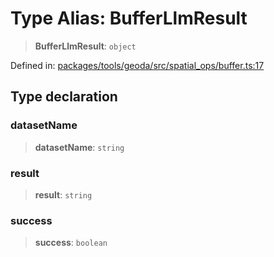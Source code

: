 # Type Alias: BufferLlmResult

> **BufferLlmResult**: `object`

Defined in: [packages/tools/geoda/src/spatial\_ops/buffer.ts:17](https://github.com/geodaopenjs/openassistant/blob/0a6a7e7306d75a25dc968b3117f04cb7bd613bec/packages/tools/geoda/src/spatial_ops/buffer.ts#L17)

## Type declaration

### datasetName

> **datasetName**: `string`

### result

> **result**: `string`

### success

> **success**: `boolean`
